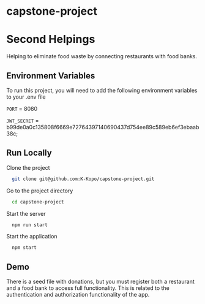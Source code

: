 # capstone-project

# Second Helpings

Helping to eliminate food waste by connecting restaurants with food banks.

## Environment Variables

To run this project, you will need to add the following environment variables to your .env file

`PORT` = 8080

`JWT_SECRET` = b99de0a0c135808f6669e72764397140690437d754ee89c589eb6ef3ebaab38c;
  
## Run Locally

Clone the project

```bash
  git clone git@github.com:K-Kopo/capstone-project.git
```

Go to the project directory

```bash
  cd capstone-project
```

Start the server

```bash
  npm run start
```
Start the application

```bash
  npm start
```

  
## Demo

There is a seed file with donations, but you must register both a restaurant and a food bank to access full functionality. This is related to the authentication and authorization functionality of the app.



  
